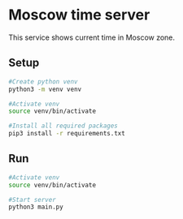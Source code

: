# Moscow time server

This service shows current time in Moscow zone.

## Setup

```bash
#Create python venv
python3 -m venv venv

#Activate venv
source venv/bin/activate

#Install all required packages
pip3 install -r requirements.txt
```

## Run

```bash
#Activate venv
source venv/bin/activate

#Start server
python3 main.py
```
